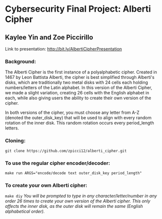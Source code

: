 # Cybersecurity Final Project: Alberti Cipher
## Kaylee Yin and Zoe Piccirillo 

Link to presentation: http://bit.ly/AlbertiCipherPresentation

### Background: 
The Alberti Cipher is the first instance of a polyalphabetic cipher. Created in 1467 by Leon Battista Alberti, the cipher is best simplified through Alberti's disks, which are traditionally two metal disks with 24 cells each holding numbers/letters of the Latin alphabet. In this version of the Alberti Cipher, we made a slight variation, creating 26 cells with the English alphabet in each, while also giving users the ability to create their own version of the cipher.  

In both versions of the cipher, you must choose any letter from A-Z (denoted the outer_disk_key) that will be used to align with every random rotation of the inner disk. This random rotation occurs every period_length letters. 

### Cloning: 
`git clone https://github.com/zpicci12/alberti_cipher.git`

### To use the regular cipher encoder/decoder:
`make run ARGS="encode/decode text outer_disk_key period_length"`

### To create your own Alberti cipher:
`make diy` 
*You will be prompted to type in any character/letter/number in any order 26 times to create your own version of the Alberti cipher. This only affects the inner disk, as the outer disk will remain the same (English alphabetical order).*
